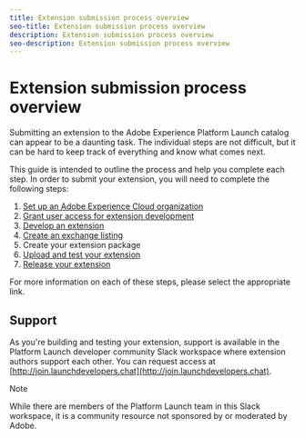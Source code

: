 ```yaml
---
title: Extension submission process overview
seo-title: Extension submission process overview
description: Extension submission process overview
seo-description: Extension submission process overview
---
```


# Extension submission process overview

Submitting an extension to the Adobe Experience Platform Launch catalog can appear to be a daunting task.  The individual steps are not difficult, but it can be hard to keep track of everything and know what comes next.

This guide is intended to outline the process and help you complete each step.  In order to submit your extension, you will need to complete the following steps:

1. [Set up an Adobe Experience Cloud organization](./setup.md)
1. [Grant user access for extension development](./access.md)
1. [Develop an extension](./develop.md)
1. [Create an exchange listing](./create-listing.md)
1. Create your extension package
1. [Upload and test your extension](./upload-and-test.md)
1. [Release your extension](./release.md)

For more information on each of these steps, please select the appropriate link.

## Support

As you're building and testing your extension, support is available in the Platform Launch developer community Slack workspace where extension authors support each other. You can request access at [http://join.launchdevelopers.chat](http://join.launchdevelopers.chat). 

>[!NOTE]
>
>While there are members of the Platform Launch team in this Slack workspace, it is a community resource not sponsored by or moderated by Adobe.
